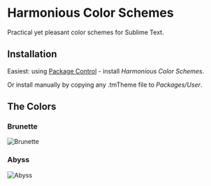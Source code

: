 # Harmonious Color Schemes

Practical yet pleasant color schemes for Sublime Text.

## Installation

Easiest: using [Package Control](https://sublime.wbond.net) - install _Harmonious Color Schemes_.

Or install manually by copying any .tmTheme file to _Packages/User_.

## The Colors

### Brunette

![Brunette](http://oferei.github.io/sublime-colors/Brunette.png)

### Abyss

![Abyss](http://oferei.github.io/sublime-colors/Abyss.png)
